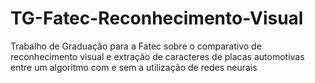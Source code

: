 # TG-Fatec-Reconhecimento-Visual
Trabalho de Graduação para a Fatec sobre o comparativo de reconhecimento visual e extração de caracteres de placas automotivas entre um algoritmo com e sem a utilização de redes neurais
